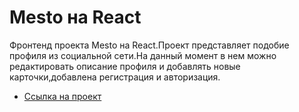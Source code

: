 # Mesto на React

Фронтенд проекта Mesto на React.Проект представляет подобие профиля из социальной сети.На данный момент в нем можно редактировать описание профиля и добавлять новые карточки,добавлена регистрация и авторизация.

* [Ссылка на проект](https://romanpavlyuchenkov.github.io/react-mesto-auth/)


